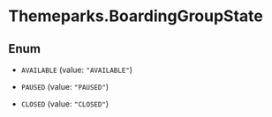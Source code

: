 # Themeparks.BoardingGroupState

## Enum


* `AVAILABLE` (value: `"AVAILABLE"`)

* `PAUSED` (value: `"PAUSED"`)

* `CLOSED` (value: `"CLOSED"`)


